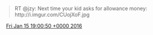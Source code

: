 > RT @jzy: Next time your kid asks for allowance money: http://i\.imgur\.com/CUojXoF\.jpg

<img src="../../media/tweet.ico" width="12" /> [Fri Jan 15 19:00:50 +0000 2016](https://twitter.com/DromerDenker/status/688073371544891398)